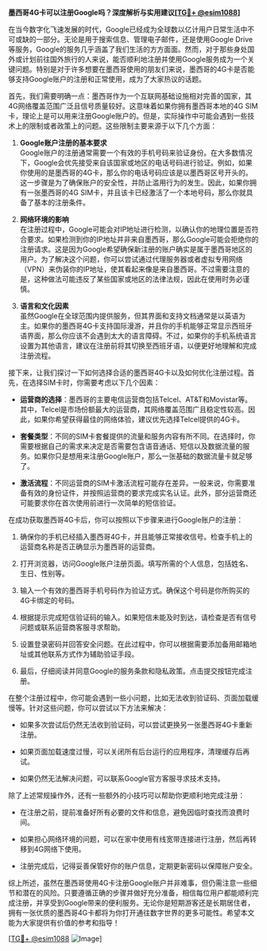 **墨西哥4G卡可以注册Google吗？深度解析与实用建议[[TG💪+ @esim1088](https://t.me/s/esim1088)]**

在当今数字化飞速发展的时代，Google已经成为全球数以亿计用户日常生活中不可或缺的一部分。无论是用于搜索信息、管理电子邮件，还是使用Google Drive等服务，Google的服务几乎涵盖了我们生活的方方面面。然而，对于那些身处国外或计划前往国外旅行的人来说，能否顺利地注册并使用Google服务成为一个关键问题。特别是对于许多想要在墨西哥使用的朋友们来说，墨西哥的4G卡是否能够支持Google账户的注册和正常使用，成为了大家热议的话题。

首先，我们需要明确一点：墨西哥作为一个互联网基础设施相对完善的国家，其4G网络覆盖范围广泛且信号质量较好。这意味着如果你拥有墨西哥本地的4G SIM卡，理论上是可以用来注册Google账户的。但是，实际操作中可能会遇到一些技术上的限制或者政策上的问题。这些限制主要来源于以下几个方面：

1. **Google账户注册的基本要求**  
   Google账户的注册通常需要一个有效的手机号码来验证身份。在大多数情况下，Google会优先接受来自该国家或地区的电话号码进行验证。例如，如果你使用的是墨西哥的4G卡，那么你的电话号码应该是以墨西哥区号开头的。这一步骤是为了确保账户的安全性，并防止滥用行为的发生。因此，如果你拥有一张墨西哥的4G SIM卡，并且该卡已经激活了一个本地号码，那么你就具备了基本的注册条件。

2. **网络环境的影响**  
   在注册过程中，Google可能会对IP地址进行检测，以确认你的地理位置是否符合要求。如果检测到你的IP地址并非来自墨西哥，那么Google可能会拒绝你的注册请求。这是因为Google希望确保新注册的账户确实是属于墨西哥地区的用户。为了解决这个问题，你可以尝试通过代理服务器或者虚拟专用网络（VPN）来伪装你的IP地址，使其看起来像是来自墨西哥。不过需要注意的是，这种做法可能违反了某些国家或地区的法律法规，因此在使用时务必谨慎。

3. **语言和文化因素**  
   虽然Google在全球范围内提供服务，但其界面和支持文档通常是以英语为主。如果你的墨西哥4G卡支持国际漫游，并且你的手机能够正常显示西班牙语界面，那么你应该不会遇到太大的语言障碍。不过，如果你的手机系统语言设置为其他语言，建议在注册前将其切换至西班牙语，以便更好地理解和完成注册流程。

接下来，让我们探讨一下如何选择合适的墨西哥4G卡以及如何优化注册过程。首先，在选择SIM卡时，你需要考虑以下几个因素：

- **运营商的选择**：墨西哥的主要电信运营商包括Telcel、AT&T和Movistar等。其中，Telcel是市场份额最大的运营商，其网络覆盖范围广且稳定性较高。因此，如果你希望获得最佳的网络体验，建议优先选择Telcel提供的4G卡。
  
- **套餐类型**：不同的SIM卡套餐提供的流量和服务内容有所不同。在选择时，你需要根据自己的需求来决定是否需要包含语音通话、短信以及数据流量的服务。如果你只是想用来注册Google账户，那么一张基础的数据流量卡就足够了。

- **激活流程**：不同运营商的SIM卡激活流程可能存在差异。一般来说，你需要准备有效的身份证件，并按照运营商的要求完成实名认证。此外，部分运营商还可能要求你在首次使用前进行一次简单的短信验证。

在成功获取墨西哥4G卡后，你可以按照以下步骤来进行Google账户的注册：

1. 确保你的手机已经插入墨西哥4G卡，并且能够正常接收信号。检查手机上的运营商名称是否正确显示为墨西哥的运营商。
   
2. 打开浏览器，访问Google账户注册页面。填写所需的个人信息，包括姓名、生日、性别等。

3. 输入一个有效的墨西哥手机号码作为验证方式。确保这个号码是你所购买的4G卡绑定的号码。

4. 根据提示完成短信验证码的输入。如果短信未能及时到达，请检查是否有信号问题或联系运营商客服寻求帮助。

5. 设置登录密码并回答安全问题。在此过程中，你可以根据需要添加备用邮箱地址或其他联系方式作为辅助验证手段。

6. 最后，仔细阅读并同意Google的服务条款和隐私政策。点击提交按钮完成注册。

在整个注册过程中，你可能会遇到一些小问题，比如无法收到验证码、页面加载缓慢等。针对这些问题，你可以尝试以下方法来解决：

- 如果多次尝试后仍然无法收到验证码，可以尝试更换另一张墨西哥4G卡重新注册。
  
- 如果页面加载速度过慢，可以关闭所有后台运行的应用程序，清理缓存后再试。

- 如果仍然无法解决问题，可以联系Google官方客服寻求技术支持。

除了上述常规操作外，还有一些额外的小技巧可以帮助你更顺利地完成注册：

- 在注册之前，提前准备好所有必要的文件和信息，避免因临时查找而浪费时间。
  
- 如果担心网络环境的问题，可以在家中使用有线宽带连接进行注册，然后再转移到4G网络下使用。

- 注册完成后，记得妥善保管好你的账户信息，定期更新密码以保障账户安全。

综上所述，虽然在墨西哥使用4G卡注册Google账户并非难事，但仍需注意一些细节和潜在的风险。只要遵循正确的步骤并做好充分准备，相信每位用户都能顺利完成注册，并享受到Google带来的便利服务。无论你是短期游客还是长期居住者，拥有一张优质的墨西哥4G卡都将为你打开通往数字世界的更多可能性。希望本文能为大家提供有价值的参考和指导！

[[TG💪+ @esim1088](https://t.me/s/esim1088) ![Image](https://i.postimg.cc/4NQfJmqS/Snipaste-2025-05-13-00-14-12.png)]